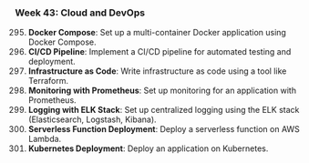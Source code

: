 ### Week 43: Cloud and DevOps
295. **Docker Compose**: Set up a multi-container Docker application using Docker Compose.
296. **CI/CD Pipeline**: Implement a CI/CD pipeline for automated testing and deployment.
297. **Infrastructure as Code**: Write infrastructure as code using a tool like Terraform.
298. **Monitoring with Prometheus**: Set up monitoring for an application with Prometheus.
299. **Logging with ELK Stack**: Set up centralized logging using the ELK stack (Elasticsearch, Logstash, Kibana).
300. **Serverless Function Deployment**: Deploy a serverless function on AWS Lambda.
301. **Kubernetes Deployment**: Deploy an application on Kubernetes.

